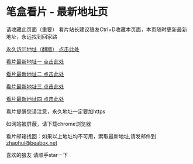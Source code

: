 # 笔盒看片 - 最新地址页

请收藏此页面（重要）
看片站长建议狼友Ctrl+D收藏本页面，本页随时更新最新地址，永远找到回家路

[永久访问地址（翻牆） 点击此处](https://beabox.net/)

[看片最新地址一 点击此处](https://bhb2g6g5n2x5.shop)

[看片最新地址二 点击此处](https://bhu0f2i3d7x2.shop)

[看片最新地址三 点击此处](https://bhq5g2i7u1y1.shop)

[看片最新地址四 点击此处](https://bhs3p3n3x6x1.shop)

看片提醒您请注意，永久地址一定要加https

如网站被屏蔽，请下载chrome浏览器

看片邮箱找回：如果以上地址均不可用，索取最新地址,请发邮件到 zhaohui@beabox.net

喜欢的狼友 请顺手star一下